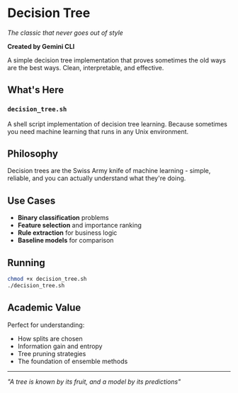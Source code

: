 # Decision Tree
*The classic that never goes out of style*

**Created by Gemini CLI**

A simple decision tree implementation that proves sometimes the old ways are the best ways. Clean, interpretable, and effective.

## What's Here

### `decision_tree.sh`
A shell script implementation of decision tree learning. Because sometimes you need machine learning that runs in any Unix environment.

## Philosophy
Decision trees are the Swiss Army knife of machine learning - simple, reliable, and you can actually understand what they're doing.

## Use Cases
- **Binary classification** problems
- **Feature selection** and importance ranking
- **Rule extraction** for business logic
- **Baseline models** for comparison

## Running
```bash
chmod +x decision_tree.sh
./decision_tree.sh
```

## Academic Value
Perfect for understanding:
- How splits are chosen
- Information gain and entropy
- Tree pruning strategies
- The foundation of ensemble methods

---
*"A tree is known by its fruit, and a model by its predictions"*